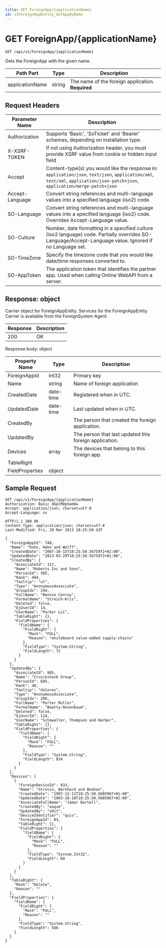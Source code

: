 ```yaml
---
title: GET ForeignApp/{applicationName}
id: v1ForeignAppEntity_GetAppByName
---
```


# GET ForeignApp/{applicationName}

```http
GET /api/v1/ForeignApp/{applicationName}
```

Gets the ForeignApp with the given name.






| Path Part | Type | Description |
|-----------|------|-------------|
| applicationName | string | The name of the foreign application. **Required** |



## Request Headers

| Parameter Name | Description |
|----------------|-------------|
| Authorization  | Supports 'Basic', 'SoTicket' and 'Bearer' schemes, depending on installation type. |
| X-XSRF-TOKEN   | If not using Authorization header, you must provide XSRF value from cookie or hidden input field |
| Accept         | Content-type(s) you would like the response in: `application/json`, `text/json`, `application/xml`, `text/xml`, `application/json-patch+json`, `application/merge-patch+json` |
| Accept-Language | Convert string references and multi-language values into a specified language (iso2) code. |
| SO-Language | Convert string references and multi-language values into a specified language (iso2) code. Overrides Accept-Language value. |
| SO-Culture | Number, date formatting in a specified culture (iso2 language) code. Partially overrides SO-Language/Accept-Language value. Ignored if no Language set. |
| SO-TimeZone | Specify the timezone code that you would like date/time responses converted to. |
| SO-AppToken | The application token that identifies the partner app. Used when calling Online WebAPI from a server. |


## Response: object

Carrier object for ForeignAppEntity.
Services for the ForeignAppEntity Carrier is available from the <see cref="T:SuperOffice.CRM.Services.IForeignSystemAgent">ForeignSystem Agent</see>.

| Response | Description |
|----------------|-------------|
| 200 | OK |

Response body: object

| Property Name | Type |  Description |
|----------------|------|--------------|
| ForeignAppId | int32 | Primary key |
| Name | string | Name of foreign application |
| CreatedDate | date-time | Registered when  in UTC. |
| UpdatedDate | date-time | Last updated when  in UTC. |
| CreatedBy |  | The person that created the foreign application. |
| UpdatedBy |  | The person that last updated this foreign application. |
| Devices | array | The devices that belong to this foreign app. |
| TableRight |  |  |
| FieldProperties | object |  |

## Sample Request

```http!
GET /api/v1/ForeignApp/{applicationName}
Authorization: Basic dGplMDpUamUw
Accept: application/json; charset=utf-8
Accept-Language: sv
```

```http_
HTTP/1.1 200 OK
Content-Type: application/json; charset=utf-8
Last-Modified: Fri, 29 Mar 2013 18:25:50 G3T

{
  "ForeignAppId": 748,
  "Name": "Kuhn, Hahn and Wolff",
  "CreatedDate": "2007-10-15T18:25:50.5675972+02:00",
  "UpdatedDate": "2013-03-29T18:25:50.5675972+01:00",
  "CreatedBy": {
    "AssociateId": 317,
    "Name": "Roberts Inc and Sons",
    "PersonId": 365,
    "Rank": 494,
    "Tooltip": "ut",
    "Type": "AnonymousAssociate",
    "GroupIdx": 244,
    "FullName": "Bennie Conroy",
    "FormalName": "Streich-Kris",
    "Deleted": false,
    "EjUserId": 14,
    "UserName": "Parker LLC",
    "TableRight": {},
    "FieldProperties": {
      "fieldName": {
        "FieldRight": {
          "Mask": "FULL",
          "Reason": "whiteboard value-added supply-chains"
        },
        "FieldType": "System.String",
        "FieldLength": 72
      }
    }
  },
  "UpdatedBy": {
    "AssociateId": 885,
    "Name": "Cruickshank Group",
    "PersonId": 685,
    "Rank": 40,
    "Tooltip": "dolores",
    "Type": "AnonymousAssociate",
    "GroupIdx": 299,
    "FullName": "Porter Muller",
    "FormalName": "Beatty-Rosenbaum",
    "Deleted": false,
    "EjUserId": 114,
    "UserName": "Schowalter, Thompson and Harber",
    "TableRight": {},
    "FieldProperties": {
      "fieldName": {
        "FieldRight": {
          "Mask": "FULL",
          "Reason": ""
        },
        "FieldType": "System.String",
        "FieldLength": 834
      }
    }
  },
  "Devices": [
    {
      "ForeignDeviceId": 833,
      "Name": "Strosin, Bernhard and Beahan",
      "CreatedDate": "1997-12-11T18:25:50.5685967+01:00",
      "UpdatedDate": "2003-10-16T18:25:50.5685967+02:00",
      "AssociateFullName": "Jamar Bartell",
      "CreatedBy": "eaque",
      "UpdatedBy": "odit",
      "DeviceIdentifier": "quis",
      "ForeignAppId": 83,
      "TableRight": {},
      "FieldProperties": {
        "fieldName": {
          "FieldRight": {
            "Mask": "FULL",
            "Reason": ""
          },
          "FieldType": "System.Int32",
          "FieldLength": 60
        }
      }
    }
  ],
  "TableRight": {
    "Mask": "Delete",
    "Reason": ""
  },
  "FieldProperties": {
    "fieldName": {
      "FieldRight": {
        "Mask": "FULL",
        "Reason": ""
      },
      "FieldType": "System.String",
      "FieldLength": 586
    }
  }
}
```
